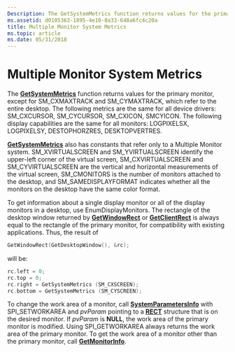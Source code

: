 ```yaml
---
Description: The GetSystemMetrics function returns values for the primary monitor, except for SM\_CXMAXTRACK and SM\_CYMAXTRACK, which refer to the entire desktop.
ms.assetid: d0105363-1895-4e10-8a33-648a6fc4c20a
title: Multiple Monitor System Metrics
ms.topic: article
ms.date: 05/31/2018
---
```


# Multiple Monitor System Metrics

The [**GetSystemMetrics**](/windows/win32/api/winuser/nf-winuser-getsystemmetrics) function returns values for the primary monitor, except for SM\_CXMAXTRACK and SM\_CYMAXTRACK, which refer to the entire desktop. The following metrics are the same for all device drivers: SM\_CXCURSOR, SM\_CYCURSOR, SM\_CXICON, SMCYICON. The following display capabilities are the same for all monitors: LOGPIXELSX, LOGPIXELSY, DESTOPHORZRES, DESKTOPVERTRES.

[**GetSystemMetrics**](/windows/win32/api/winuser/nf-winuser-getsystemmetrics) also has constants that refer only to a Multiple Monitor system. SM\_XVIRTUALSCREEN and SM\_YVIRTUALSCREEN identify the upper-left corner of the virtual screen, SM\_CXVIRTUALSCREEN and SM\_CYVIRTUALSCREEN are the vertical and horizontal measurements of the virtual screen, SM\_CMONITORS is the number of monitors attached to the desktop, and SM\_SAMEDISPLAYFORMAT indicates whether all the monitors on the desktop have the same color format.

To get information about a single display monitor or all of the display monitors in a desktop, use EnumDisplayMonitors. The rectangle of the desktop window returned by [**GetWindowRect**](/windows/win32/api/winuser/nf-winuser-getwindowrect) or [**GetClientRect**](/windows/win32/api/winuser/nf-winuser-getclientrect) is always equal to the rectangle of the primary monitor, for compatibility with existing applications. Thus, the result of


```C++
GetWindowRect(GetDesktopWindow(), &rc);
```



will be:


```C++
rc.left = 0; 
rc.top = 0; 
rc.right = GetSystemMetrics (SM_CXSCREEN); 
rc.bottom = GetSystemMetrics (SM_CYSCREEN);
```



To change the work area of a monitor, call [**SystemParametersInfo**](/windows/win32/api/winuser/nf-winuser-systemparametersinfoa) with SPI\_SETWORKAREA and *pvParam* pointing to a [**RECT**](/previous-versions//dd162897(v=vs.85)) structure that is on the desired monitor. If *pvParam* is **NULL**, the work area of the primary monitor is modified. Using SPI\_GETWORKAREA always returns the work area of the primary monitor. To get the work area of a monitor other than the primary monitor, call [**GetMonitorInfo**](/windows/desktop/api/Winuser/nf-winuser-getmonitorinfoa).

 

 